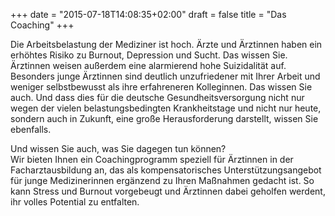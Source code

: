 +++
date = "2015-07-18T14:08:35+02:00"
draft = false
title = "Das Coaching"
+++

Die Arbeitsbelastung der Mediziner ist hoch. Ärzte und Ärztinnen haben ein erhöhtes Risiko zu Burnout, Depression und Sucht. Das wissen Sie. Ärztinnen weisen außerdem eine alarmierend hohe Suizidalität auf. Besonders junge Ärztinnen sind deutlich unzufriedener mit Ihrer Arbeit und weniger selbstbewusst als ihre erfahreneren Kolleginnen. Das wissen Sie auch. Und dass dies für die deutsche Gesundheitsversorgung nicht nur wegen der vielen belastungsbedingten Krankheitstage und nicht nur heute, sondern auch in Zukunft, eine große Herausforderung darstellt, wissen Sie ebenfalls.

Und wissen Sie auch, was Sie dagegen tun können?</br>
Wir bieten Ihnen ein Coachingprogramm speziell für Ärztinnen in der Facharztausbildung an, das als kompensatorisches Unterstützungsangebot für junge Medizinerinnen ergänzend zu Ihren Maßnahmen gedacht ist. So kann Stress und Burnout vorgebeugt und Ärztinnen dabei geholfen werdent, ihr volles Potential zu entfalten.
